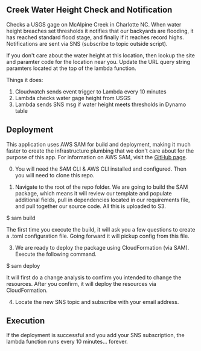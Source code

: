 ## Creek Water Height Check and Notification
Checks a USGS gage on McAlpine Creek in Charlotte NC. When water height breaches set thresholds it notifies that our backyards are flooding, it has reached standard flood stage, and finally if it reaches record highs. Notifications are sent via SNS (subscribe to topic outside script).

If you don't care about the water height at this location, then lookup the site and paramter code for the location near you.  Update the URL query string paramters located at the top of the lambda function.

Things it does: 
1. Cloudwatch sends event trigger to Lambda every 10 minutes
2. Lambda checks water gage height from USGS
3. Lambda sends SNS msg if water height meets thresholds in Dynamo table

## Deployment
This application uses AWS SAM for build and deployment, making it much faster to create the infrastructure plumbing that we don't care about for the purpose of this app. For information on AWS SAM, visit the [GitHub page](https://github.com/awslabs/serverless-application-model).

0. You will need the SAM CLI & AWS CLI installed and configured. Then you will need to clone this repo.

1. Navigate to the root of the repo folder. We are going to build the SAM package, which means it will review our template and populate additional fields, pull in dependencies located in our requirements file, and pull together our source code. All this is uploaded to S3.

$ sam build

The first time you execute the build, it will ask you a few questions to create a .toml configuration file. Going forward it will pickup config from this file.

3. We are ready to deploy the package using CloudFormation (via SAM). Execute the following command.
 
$ sam deploy 

It will first do a change analysis to confirm you intended to change the resources. After you confirm, it will deploy the resources via CloudFormation.

4. Locate the new SNS topic and subscribe with your email address.

## Execution
If the deployment is successful and you add your SNS subscription, the lambda function runs every 10 minutes... forever.


